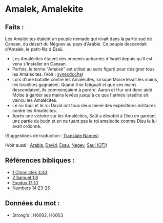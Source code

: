 # Amalek, Amalekite

## Faits :

Les Amalécites étaient un peuple nomade qui vivait dans la partie sud de Canaan, du désert du Néguev au pays d'Arabie. Ce peuple descendait d'Amalek, le petit-fils d'Ésaü.

* Les Amalécites étaient des ennemis acharnés d'Israël depuis qu'il est venu s'installer en Canaan.
* Parfois, le terme "Amalek" est utilisé au sens figuré pour désigner tous les Amalécites. (Voir : [synecdoche](rc://en/ta/man/translate/figs-synecdoche))
* Lors d'une bataille contre les Amalécites, lorsque Moïse levait les mains, les Israélites gagnaient. Quand il se fatiguait et que ses mains descendaient, ils commençaient à perdre. Aaron et Hur ont donc aidé Moïse à garder ses mains levées jusqu'à ce que l'armée israélite ait vaincu les Amalécites.
* Le roi Saül et le roi David ont tous deux mené des expéditions militaires contre les Amalécites.
* Après une victoire sur les Amalécites, Saül a désobéi à Dieu en gardant une partie du butin et en ne tuant pas le roi amalécite comme Dieu le lui avait ordonné.

(Suggestions de traduction : [Translate Names](rc://en/ta/man/translate/translate-names))

(Voir aussi : [Arabia](../names/arabia.md), [David](../names/david.md), [Esau](../names/esau.md), [Negev](../names/negev.md), [Saul (OT)](../names/saul.md))


## Références bibliques :

* [1 Chronicles 4:43](rc://en/tn/help/1ch/04/43)
* [2 Samuel 1:8](rc://en/tn/help/2sa/01/08)
* [Exodus 17:10](rc://en/tn/help/exo/17/10)
* [Numbers 14:23-25](rc://en/tn/help/num/14/23)

## Données du mot :

* Strong's : H6002, H6003
